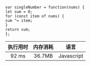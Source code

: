     var singleNumber = function(nums) {
    let sum = 0;
    for (const item of nums) {
    sum ^= item;
    }
    return sum;
    };

| 执行用时  |      内存消耗  |  语言  |
|:----------:|:-------------:|:------:|
| 92 ms | 36.7MB |    Javascript |